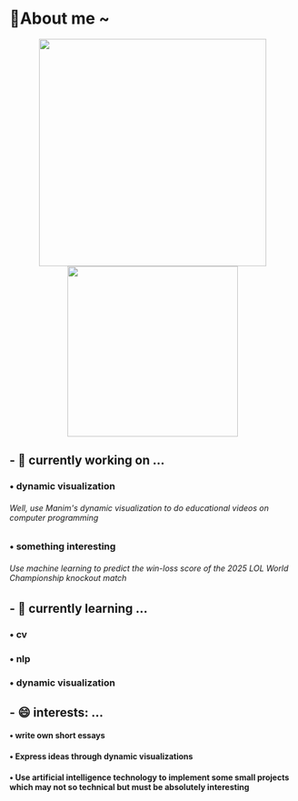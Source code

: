 # 👋About me ~

<p align="center">
  <img src="https://github-readme-stats.vercel.app/api?username=Guyudong1&show_icons=true&theme=transparent" width="400"/>
  <img src="https://github-readme-stats.vercel.app/api/top-langs/?username=Guyudong1&layout=compact" width="300"/>
</p>

## - 🔭 currently working on ...
### &bull; dynamic visualization
######     Well, use Manim's dynamic visualization to do educational videos on computer programming
### &bull; something interesting
######     Use machine learning to predict the win-loss score of the 2025 LOL World Championship knockout match
## - 🌱 currently learning ...
### &bull; cv
### &bull; nlp
### &bull; dynamic visualization
<!--## - 🤔 I’m looking for help with ...-->
## 
## - 😄 interests: ...
#### &bull; write own short essays
#### &bull; Express ideas through dynamic visualizations
#### &bull; Use artificial intelligence technology to implement some small projects which may not so technical but must be absolutely interesting 
<!--## - 📫 How to reach me: ...
### &bull; QQmail:
### &bull; Wechat:-->



